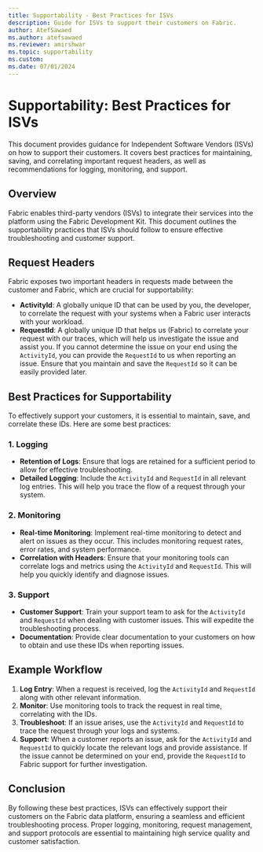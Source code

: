 ```yaml
---
title: Supportability - Best Practices for ISVs
description: Guide for ISVs to support their customers on Fabric.
author: AtefSawaed
ms.author: atefsawaed
ms.reviewer: amirshwar
ms.topic: supportability
ms.custom:
ms.date: 07/01/2024
---
```


# Supportability: Best Practices for ISVs

This document provides guidance for Independent Software Vendors (ISVs) on how to support their customers. It covers best practices for maintaining, saving, and correlating important request headers, as well as recommendations for logging, monitoring, and support.

## Overview

Fabric enables third-party vendors (ISVs) to integrate their services into the platform using the Fabric Development Kit. This document outlines the supportability practices that ISVs should follow to ensure effective troubleshooting and customer support.

## Request Headers

Fabric exposes two important headers in requests made between the customer and Fabric, which are crucial for supportability:

- **ActivityId**: A globally unique ID that can be used by you, the developer, to correlate the request with your systems when a Fabric user interacts with your workload.
- **RequestId**: A globally unique ID that helps us (Fabric) to correlate your request with our traces, which will help us investigate the issue and assist you. If you cannot determine the issue on your end using the `ActivityId`, you can provide the `RequestId` to us when reporting an issue. Ensure that you maintain and save the `RequestId` so it can be easily provided later.

## Best Practices for Supportability

To effectively support your customers, it is essential to maintain, save, and correlate these IDs. Here are some best practices:

### 1. Logging

- **Retention of Logs**: Ensure that logs are retained for a sufficient period to allow for effective troubleshooting.
- **Detailed Logging**: Include the `ActivityId` and `RequestId` in all relevant log entries. This will help you trace the flow of a request through your system.

### 2. Monitoring

- **Real-time Monitoring**: Implement real-time monitoring to detect and alert on issues as they occur. This includes monitoring request rates, error rates, and system performance.
- **Correlation with Headers**: Ensure that your monitoring tools can correlate logs and metrics using the `ActivityId` and `RequestId`. This will help you quickly identify and diagnose issues.

### 3. Support

- **Customer Support**: Train your support team to ask for the `ActivityId` and `RequestId` when dealing with customer issues. This will expedite the troubleshooting process.
- **Documentation**: Provide clear documentation to your customers on how to obtain and use these IDs when reporting issues.

## Example Workflow

1. **Log Entry**: When a request is received, log the `ActivityId` and `RequestId` along with other relevant information.
2. **Monitor**: Use monitoring tools to track the request in real time, correlating with the IDs.
3. **Troubleshoot**: If an issue arises, use the `ActivityId` and `RequestId` to trace the request through your logs and systems.
4. **Support**: When a customer reports an issue, ask for the `ActivityId` and `RequestId` to quickly locate the relevant logs and provide assistance. If the issue cannot be determined on your end, provide the `RequestId` to Fabric support for further investigation.

## Conclusion

By following these best practices, ISVs can effectively support their customers on the Fabric data platform, ensuring a seamless and efficient troubleshooting process. Proper logging, monitoring, request management, and support protocols are essential to maintaining high service quality and customer satisfaction.

